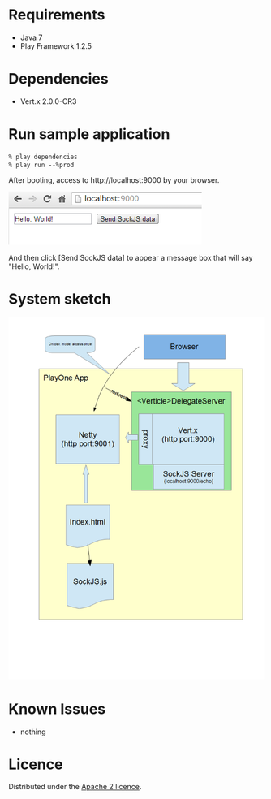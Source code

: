 Requirements
=========

* Java 7
* Play Framework 1.2.5

Dependencies
=========

* Vert.x 2.0.0-CR3


Run sample application 
============

    % play dependencies
    % play run --%prod
    
After booting, access to http://localhost:9000 by your browser.

![Alt](/docs/browser.png)

And then click [Send SockJS data] to appear a message box that will say "Hello, World!".

System sketch
==============
![Alt](/docs/sketch.png)

Known Issues
=============
* nothing

Licence
========
Distributed under the [Apache 2 licence](http://www.apache.org/licenses/LICENSE-2.0.html).
